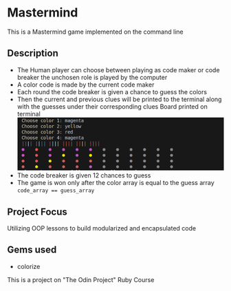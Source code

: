 # Mastermind
This is a Mastermind game implemented on the command line

## Description
- The Human player can choose between playing as code maker or code breaker
the unchosen role is played by the computer
- A color code is made by the current code maker
- Each round the code breaker is given a chance to guess the colors
- Then the current and previous clues will be printed to the terminal along with the guesses under their corresponding clues Board printed on terminal
![Board printed on terminal](sample.png)
- The code breaker is given 12 chances to guess
- The game is won only after the color array is equal to the guess array `code_array == guess_array`

## Project Focus
Utilizing OOP lessons to build modularized and encapsulated code

## Gems used
- colorize

This is a project on "The Odin Project" Ruby Course

